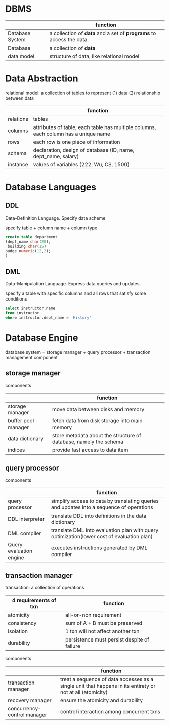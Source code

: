 # DBMS

|                 | function                                                     |
| --------------- | ------------------------------------------------------------ |
| Database System | a collection of **data** and a set of **programs** to access the data |
| Database        | a collection of **data**                                     |
| data model      | structure of data, like relational model                     |



# Data Abstraction

relational model: a collection of tables to represent (1) data (2) relationship between data

|           | function                                                     |
| --------- | ------------------------------------------------------------ |
| relations | tables                                                       |
| columns   | attributes of table, each table has multiple columns, each column has a unique name |
| rows      | each row is one piece of information                         |
| schema    | declaration, design of database (ID, name, dept_name, salary) |
| instance  | values of variables (222, Wu, CS, 1500)                      |



# Database Languages

## DDL

Data-Definition Language. Specify data scheme

specify table + column name + column type

```sql
create table department
(dept_name char(20),
 building char(15)
budge numeric(12,2);
)
```



## DML

Data-Manipulation Language. Express data queries and updates.

specify a table with specific columns and all rows that satisfy some conditions

```sql
select instructor.name
from instructor
where instructor.dept_name = 'History'
```



# Database Engine

database system = storage manager + query processor + transaction management component



## storage manager

components

|                     | function                                                     |
| ------------------- | ------------------------------------------------------------ |
| storage manager     | move data between disks and memory                           |
| buffer pool manager | fetch data from disk storage into main memory                |
| data dictionary     | store metadata about the structure of database, namely the schema |
| indices             | provide fast access to data item                             |



## query processor

components

|                         | function                                                     |
| ----------------------- | ------------------------------------------------------------ |
| query processor         | simplify access to data by translating queries and updates into a sequence of operations |
| DDL interpreter         | translate DDL into definitions in the data dictionary        |
| DML compiler            | translate DML into evaluation plan with query optimization(lower cost of evaluation plan) |
| Query evaluation engine | executes instructions generated by DML compiler              |



## transaction manager

transaction: a collection of operations

| 4 requirements of txn | function                                    |
| --------------------- | ------------------------------------------- |
| atomicity             | all-or-non requirement                      |
| consistency           | sum of A + B must be preserved              |
| isolation             | 1 txn will not affect another txn           |
| durability            | persistence must persist despite of failure |



components

|                             | function                                                     |
| --------------------------- | ------------------------------------------------------------ |
| transaction manager         | treat a sequence of data accesses as a single unit that happens in its entirety or not at all (atomicity) |
| recovery manager            | ensure the atomicity and durability                          |
| concurrency-control manager | control interaction among concurrent txns                    |









